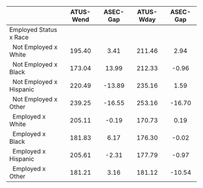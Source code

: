 
|                      |    ATUS-Wend |     ASEC-Gap |    ATUS-Wday |     ASEC-Gap |
| -------------------- | :----------: | :----------: | :----------: | :----------: |
| Employed Status x Race |              |              |              |              |
| &nbsp;&nbsp;Not Employed x White |       195.40 |         3.41 |       211.46 |         2.94 |
| &nbsp;&nbsp;Not Employed x Black |       173.04 |        13.99 |       212.33 |        -0.96 |
| &nbsp;&nbsp;Not Employed x Hispanic |       220.49 |       -13.89 |       235.16 |         1.59 |
| &nbsp;&nbsp;Not Employed x Other |       239.25 |       -16.55 |       253.16 |       -16.70 |
| &nbsp;&nbsp;Employed x White |       205.11 |        -0.19 |       170.73 |         0.19 |
| &nbsp;&nbsp;Employed x Black |       181.83 |         6.17 |       176.30 |        -0.02 |
| &nbsp;&nbsp;Employed x Hispanic |       205.61 |        -2.31 |       177.79 |        -0.97 |
| &nbsp;&nbsp;Employed x Other |       181.21 |         3.16 |       181.12 |       -10.54 |

